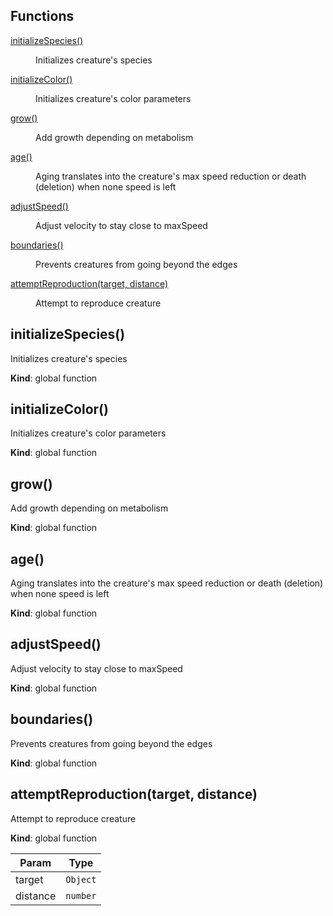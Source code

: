## Functions

<dl>
<dt><a href="#initializeSpecies">initializeSpecies()</a></dt>
<dd><p>Initializes creature&#39;s species</p>
</dd>
<dt><a href="#initializeColor">initializeColor()</a></dt>
<dd><p>Initializes creature&#39;s color parameters</p>
</dd>
<dt><a href="#grow">grow()</a></dt>
<dd><p>Add growth depending on metabolism</p>
</dd>
<dt><a href="#age">age()</a></dt>
<dd><p>Aging translates into the creature&#39;s max speed reduction
or death (deletion) when none speed is left</p>
</dd>
<dt><a href="#adjustSpeed">adjustSpeed()</a></dt>
<dd><p>Adjust velocity to stay close to maxSpeed</p>
</dd>
<dt><a href="#boundaries">boundaries()</a></dt>
<dd><p>Prevents creatures from going beyond the edges</p>
</dd>
<dt><a href="#attemptReproduction">attemptReproduction(target, distance)</a></dt>
<dd><p>Attempt to reproduce creature</p>
</dd>
</dl>

<a name="initializeSpecies"></a>

## initializeSpecies()

Initializes creature's species

**Kind**: global function  
<a name="initializeColor"></a>

## initializeColor()

Initializes creature's color parameters

**Kind**: global function  
<a name="grow"></a>

## grow()

Add growth depending on metabolism

**Kind**: global function  
<a name="age"></a>

## age()

Aging translates into the creature's max speed reduction
or death (deletion) when none speed is left

**Kind**: global function  
<a name="adjustSpeed"></a>

## adjustSpeed()

Adjust velocity to stay close to maxSpeed

**Kind**: global function  
<a name="boundaries"></a>

## boundaries()

Prevents creatures from going beyond the edges

**Kind**: global function  
<a name="attemptReproduction"></a>

## attemptReproduction(target, distance)

Attempt to reproduce creature

**Kind**: global function

| Param    | Type                |
| -------- | ------------------- |
| target   | <code>Object</code> |
| distance | <code>number</code> |
